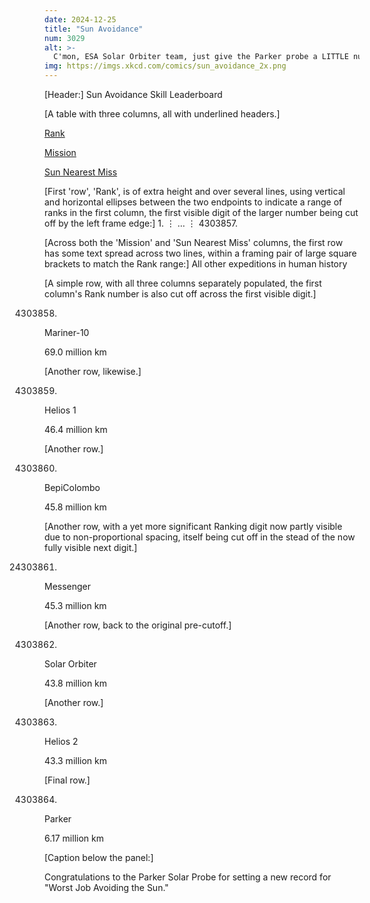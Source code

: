 ```yaml
---
date: 2024-12-25
title: "Sun Avoidance"
num: 3029
alt: >-
  C'mon, ESA Solar Orbiter team, just give the Parker probe a LITTLE nudge at aphelion. Crash it into the sun. Fulfill the dream of Icarus. It is your destiny.
img: https://imgs.xkcd.com/comics/sun_avoidance_2x.png
---
```

[Header:] Sun Avoidance Skill Leaderboard

[A table with three columns, all with underlined headers.]

<u>Rank</u>

<u>Mission</u>

<u>Sun Nearest Miss</u>

[First 'row', 'Rank', is of extra height and over several lines, using vertical and horizontal ellipses between the two endpoints to indicate a range of ranks in the first column, the first visible digit of the larger number being cut off by the left frame edge:] 1. ⋮ … ⋮ 4303857.

[Across both the 'Mission' and 'Sun Nearest Miss' columns, the first row has some text spread across two lines, within a framing pair of large square brackets to match the Rank range:] All other expeditions in human history

[A simple row, with all three columns separately populated, the first column's Rank number is also cut off across the first visible digit.]

4303858.

Mariner-10

69.0 million km

[Another row, likewise.]

4303859.

Helios 1

46.4 million km

[Another row.]

4303860.

BepiColombo

45.8 million km

[Another row, with a yet more significant Ranking digit now partly visible due to non-proportional spacing, itself being cut off in the stead of the now fully visible next digit.]

24303861.

Messenger

45.3 million km

[Another row, back to the original pre-cutoff.]

4303862.

Solar Orbiter

43.8 million km

[Another row.]

4303863.

Helios 2

43.3 million km

[Final row.]

4303864.

Parker

6.17 million km

[Caption below the panel:]

Congratulations to the Parker Solar Probe for setting a new record for "Worst Job Avoiding the Sun."
